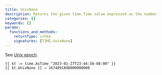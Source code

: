 ```yaml
---
title: UnixNano
description: Returns the given time.Time value expressed as the number of nanoseconds elapsed since January 1, 1970 UTC.
categories: []
keywords: []
params:
  functions_and_methods:
    returnType: int64
    signatures: [TIME.UnixNano]
---
```


See [Unix epoch](https://en.wikipedia.org/wiki/Unix_time).

```go-html-template
{{ $t := time.AsTime "2023-01-27T23:44:58-08:00" }}
{{ $t.UnixNano }} → 1674891898000000000
```
